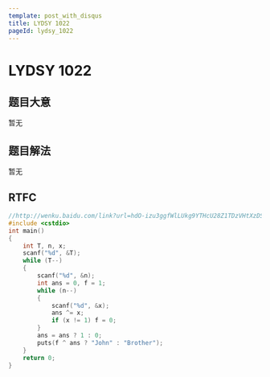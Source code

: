 ```yaml
---
template: post_with_disqus
title: LYDSY 1022
pageId: lydsy_1022
---
```


# LYDSY 1022
<span id="poem"></span><script>$(function(){$.ajax('/api/poem?rnd='+Date.now()+Math.random()).done(function(data){$('#poem').text(data);});});</script>
## 题目大意
暂无

## 题目解法
暂无

## RTFC

```cpp
//http://wenku.baidu.com/link?url=hdO-izu3ggfWlLUkg9YTHcU28Z1TDzVHtXzDSDnDl4yVyTMjcA3i1qb9BNbJMVbSRm2q9D5MpN12DQNX_N1J4NJhb2larJdiw7-o8Ki9Hqa
#include <cstdio>
int main()
{
    int T, n, x;
    scanf("%d", &T);
    while (T--)
    {
        scanf("%d", &n);
        int ans = 0, f = 1;
        while (n--)
        {
            scanf("%d", &x);
            ans ^= x;
            if (x != 1) f = 0;
        }
        ans = ans ? 1 : 0;
        puts(f ^ ans ? "John" : "Brother");
    }
    return 0;
}
```
<div id="__comment"></div>
